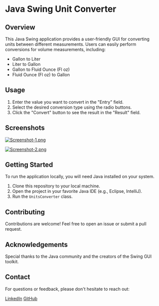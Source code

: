 # Java Swing Unit Converter

## Overview

This Java Swing application provides a user-friendly GUI for converting units between different measurements. Users can easily perform conversions for volume measurements, including:

- Gallon to Liter
- Liter to Gallon
- Gallon to Fluid Ounce (Fl oz)
- Fluid Ounce (Fl oz) to Gallon

## Usage

1. Enter the value you want to convert in the "Entry" field.
2. Select the desired conversion type using the radio buttons.
3. Click the "Convert" button to see the result in the "Result" field.

## Screenshots

[![Screenshot-1.png](https://i.postimg.cc/4d3Sz0xq/Screenshot-1.png)](https://postimg.cc/06Lnvcm0)

[![Screenshot-2.png](https://i.postimg.cc/rsMzn57B/Screenshot-2.png)](https://postimg.cc/TLNRh5d0)

## Getting Started

To run the application locally, you will need Java installed on your system.

1. Clone this repository to your local machine.
2. Open the project in your favorite Java IDE (e.g., Eclipse, IntelliJ).
3. Run the `UnitsConverter` class.

## Contributing

Contributions are welcome! Feel free to open an issue or submit a pull request.

## Acknowledgements

Special thanks to the Java community and the creators of the Swing GUI toolkit.

## Contact

For questions or feedback, please don't hesitate to reach out:

[LinkedIn](https://www.linkedin.com/in/yutong-xie-b5a8a6233/)
[GitHub](https://github.com/yutongxie58)
